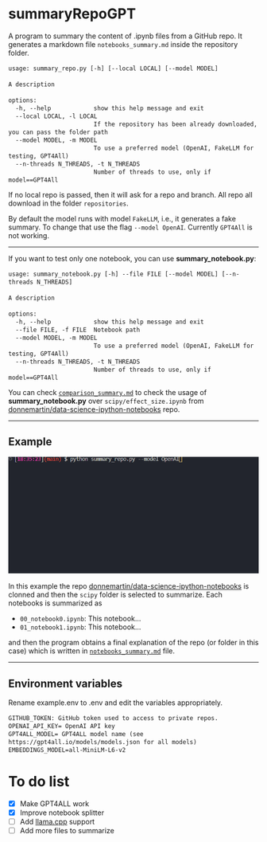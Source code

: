 # summaryRepoGPT
A program to summary the content of .ipynb files from a GitHub repo. It generates a markdown file `notebooks_summary.md` inside the repository folder.


```
usage: summary_repo.py [-h] [--local LOCAL] [--model MODEL]

A description

options:
  -h, --help            show this help message and exit
  --local LOCAL, -l LOCAL
                        If the repository has been already downloaded, you can pass the folder path
  --model MODEL, -m MODEL
                        To use a preferred model (OpenAI, FakeLLM for testing, GPT4All)
  --n-threads N_THREADS, -t N_THREADS
                        Number of threads to use, only if model==GPT4All
```

If no local repo is passed, then it will ask for a repo and branch. All repo all download in the folder `repositories`.

By default the model runs with model `FakeLLM`, i.e., it generates a fake summary. To change that use the flag `--model OpenAI`. Currently `GPT4All` is not working.

---

If you want to test only one notebook, you can use **summary_notebook.py**:
```
usage: summary_notebook.py [-h] --file FILE [--model MODEL] [--n-threads N_THREADS]

A description

options:
  -h, --help            show this help message and exit
  --file FILE, -f FILE  Notebook path
  --model MODEL, -m MODEL
                        To use a preferred model (OpenAI, FakeLLM for testing, GPT4All)
  --n-threads N_THREADS, -t N_THREADS
                        Number of threads to use, only if model==GPT4All
```

You can check [`comparison_summary.md`](./example/comparison_summary.md) to check the usage of **summary_notebook.py** over `scipy/effect_size.ipynb` from [donnemartin/data-science-ipython-notebooks](https://github.com/donnemartin/data-science-ipython-notebooks) repo.

 -----
## Example
![Example](./example/example_usage.gif)

In this example the repo [donnemartin/data-science-ipython-notebooks](https://github.com/donnemartin/data-science-ipython-notebooks) is clonned and then the `scipy` folder is selected to summarize. Each notebooks is summarized as 
- `00_notebook0.ipynb`: This notebook...
- `01_notebook1.ipynb`: This notebook...

and then the program obtains a final explanation of the repo (or folder in this case) which is written in [`notebooks_summary.md`](./example/notebooks_summary.md) file.

-----
## Environment variables
Rename example.env to .env and edit the variables appropriately.

```
GITHUB_TOKEN: GitHub token used to access to private repos. 
OPENAI_API_KEY= OpenAI API key
GPT4ALL_MODEL= GPT4ALL model name (see https://gpt4all.io/models/models.json for all models)
EMBEDDINGS_MODEL=all-MiniLM-L6-v2
```

# To do list
- [x] Make GPT4ALL work
- [x] Improve notebook splitter
- [ ] Add [llama.cpp](https://github.com/ggerganov/llama.cpp) support
- [ ] Add more files to summarize
